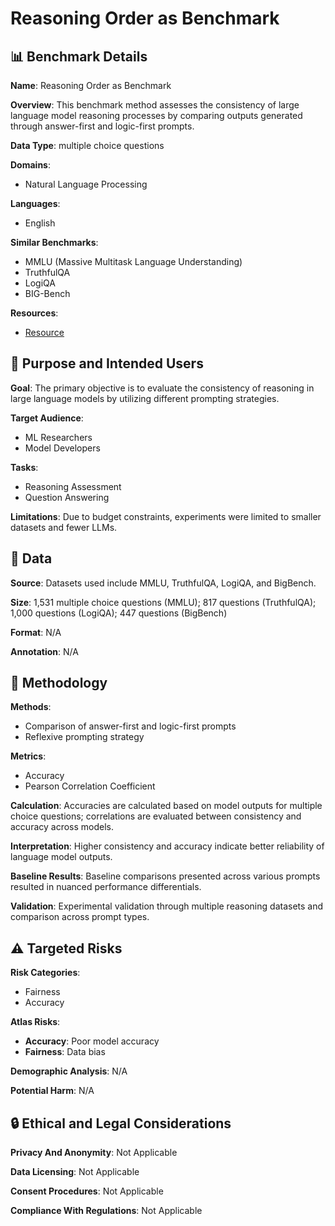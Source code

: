 # Reasoning Order as Benchmark

## 📊 Benchmark Details

**Name**: Reasoning Order as Benchmark

**Overview**: This benchmark method assesses the consistency of large language model reasoning processes by comparing outputs generated through answer-first and logic-first prompts.

**Data Type**: multiple choice questions

**Domains**:
- Natural Language Processing

**Languages**:
- English

**Similar Benchmarks**:
- MMLU (Massive Multitask Language Understanding)
- TruthfulQA
- LogiQA
- BIG-Bench

**Resources**:
- [Resource](https://arxiv.org/abs/2408.05093)

## 🎯 Purpose and Intended Users

**Goal**: The primary objective is to evaluate the consistency of reasoning in large language models by utilizing different prompting strategies.

**Target Audience**:
- ML Researchers
- Model Developers

**Tasks**:
- Reasoning Assessment
- Question Answering

**Limitations**: Due to budget constraints, experiments were limited to smaller datasets and fewer LLMs.

## 💾 Data

**Source**: Datasets used include MMLU, TruthfulQA, LogiQA, and BigBench.

**Size**: 1,531 multiple choice questions (MMLU); 817 questions (TruthfulQA); 1,000 questions (LogiQA); 447 questions (BigBench)

**Format**: N/A

**Annotation**: N/A

## 🔬 Methodology

**Methods**:
- Comparison of answer-first and logic-first prompts
- Reflexive prompting strategy

**Metrics**:
- Accuracy
- Pearson Correlation Coefficient

**Calculation**: Accuracies are calculated based on model outputs for multiple choice questions; correlations are evaluated between consistency and accuracy across models.

**Interpretation**: Higher consistency and accuracy indicate better reliability of language model outputs.

**Baseline Results**: Baseline comparisons presented across various prompts resulted in nuanced performance differentials.

**Validation**: Experimental validation through multiple reasoning datasets and comparison across prompt types.

## ⚠️ Targeted Risks

**Risk Categories**:
- Fairness
- Accuracy

**Atlas Risks**:
- **Accuracy**: Poor model accuracy
- **Fairness**: Data bias

**Demographic Analysis**: N/A

**Potential Harm**: N/A

## 🔒 Ethical and Legal Considerations

**Privacy And Anonymity**: Not Applicable

**Data Licensing**: Not Applicable

**Consent Procedures**: Not Applicable

**Compliance With Regulations**: Not Applicable
